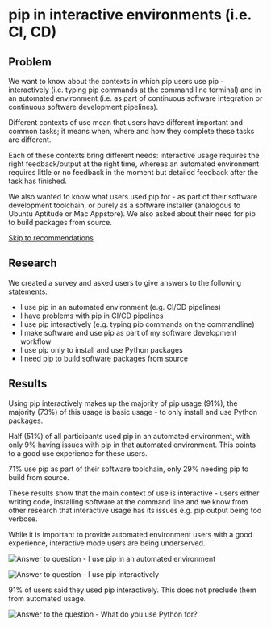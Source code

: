 # pip in interactive environments (i.e. CI, CD)

## Problem

We want to know about the contexts in which pip users use pip - interactively (i.e. typing pip commands at the command line terminal) and in an automated environment (i.e. as part of continuous software integration or continuous software development pipelines).

Different contexts of use mean that users have different important and common tasks; it means when, where and how they complete these tasks are different.

Each of these contexts bring different needs: interactive usage requires the right feedback/output at the right time, whereas an automated environment requires little or no feedback in the moment but detailed feedback after the task has finished.

We also wanted to know what users used pip for - as part of their software development toolchain, or purely as a software installer (analogous to Ubuntu Aptitude or Mac Appstore). We also asked about their need for pip to build packages from source.

[Skip to recommendations](#recommendations)

## Research

We created a survey and asked users to give answers to the following statements:

* I use pip in an automated environment (e.g. CI/CD pipelines)
* I have problems with pip in CI/CD pipelines
* I use pip interactively (e.g. typing pip commands on the commandline)
* I make software and use pip as part of my software development workflow
* I use pip only to install and use Python packages
* I need pip to build software packages from source

## Results

Using pip interactively makes up the majority of pip usage (91%), the majority (73%) of this usage is basic usage - to only install and use Python packages.

Half (51%) of all participants used pip in an automated environment, with only 9% having issues with pip in that automated environment. This points to a good use experience for these users.

71% use pip as part of their software toolchain, only 29% needing pip to build from source.

These results show that the main context of use is interactive - users either writing code, installing software at the command line and we know from other research that interactive usage has its issues e.g. pip output being too verbose.

While it is important to provide automated environment users with a good experience, interactive mode users are being underserved.

![Answer to question - I use pip in an automated environment](https://i.imgur.com/pLHqBpN.png)

![Answer to question - I use pip interactively](https://i.imgur.com/8ETVMYS.png)

91% of users said they used pip interactively. This does not preclude them from automated usage.

![Answer to the question - What do you use Python for?](https://i.imgur.com/ySlo2Es.png)
